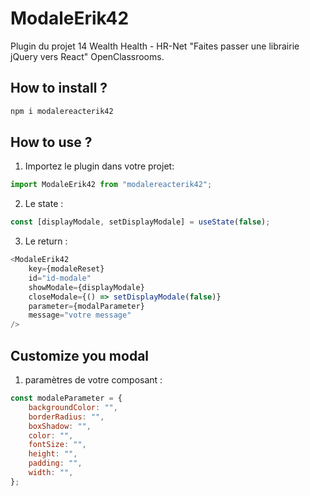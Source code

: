 # ModaleErik42

Plugin du projet 14 Wealth Health - HR-Net "Faites passer une librairie jQuery vers React" OpenClassrooms.

## How to install ?

```cmd
npm i modalereacterik42
```

## How to use ?

1. Importez le plugin dans votre projet:

```javascript
import ModaleErik42 from "modalereacterik42";
```

2. Le state :

```javascript
const [displayModale, setDisplayModale] = useState(false);
```

3. Le return :

```javascript
<ModaleErik42
	key={modaleReset}
	id="id-modale"
	showModale={displayModale}
	closeModale={() => setDisplayModale(false)}
	parameter={modalParameter}
	message="votre message"
/>
```

## Customize you modal

1. paramètres de votre composant :

```javascript
const modaleParameter = {
	backgroundColor: "",
	borderRadius: "",
	boxShadow: "",
	color: "",
	fontSize: "",
	height: "",
	padding: "",
	width: "",
};
```
